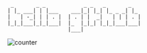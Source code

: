 ```
 _       _ _            _ _   _       _   
| |_ ___| | |___    ___|_| |_| |_ _ _| |_ 
|   | -_| | | . |  | . | |  _|   | | | . |
|_|_|___|_|_|___|  |_  |_|_| |_|_|___|___|
                   |___|                  
```
![counter](https://en35lfspdzr3evl.m.pipedream.net)
<!--
**wehard/wehard** is a ✨ _special_ ✨ repository because its `README.md` (this file) appears on your GitHub profile.

Here are some ideas to get you started:

- 🔭 I’m currently working on ...
- 🌱 I’m currently learning ...
- 👯 I’m looking to collaborate on ...
- 🤔 I’m looking for help with ...
- 💬 Ask me about ...
- 📫 How to reach me: ...
- 😄 Pronouns: ...
- ⚡ Fun fact: ...
-->
